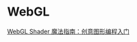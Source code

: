 # WebGL

[WebGL Shader 魔法指南：创意图形编程入门](https://juejin.cn/book/7267462574734573604?enter_from=course_center&utm_source=course_center)
